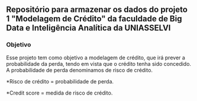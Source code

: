 ## Repositório para armazenar os dados do projeto 1 "Modelagem de Crédito"  da faculdade de Big Data e Inteligência Analítica da UNIASSELVI

### Objetivo


Esse projeto tem como objetivo a modelagem de crédito, que irá prever a probabilidade da perda, tendo em vista que o crédito tenha sido concedido. A probabilidade de perda denominamos de risco de crédito.

*Risco de crédito = probabilidade de perda.

*Credit score = medida de risco de crédito.
